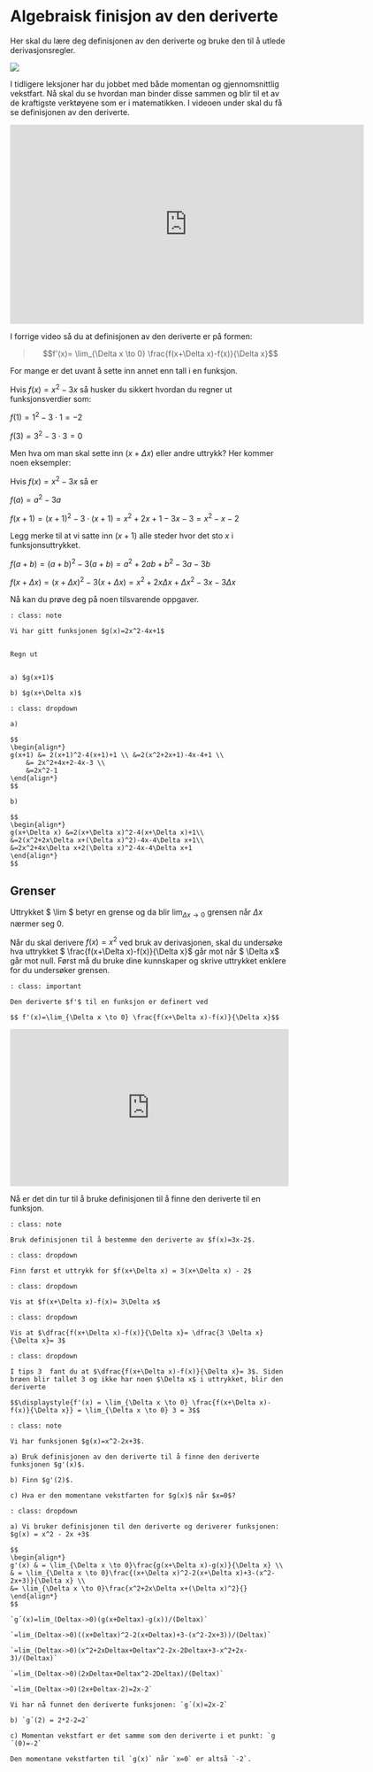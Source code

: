 # Algebraisk finisjon av den deriverte


Her skal du lære deg definisjonen av den deriverte og bruke den til å utlede derivasjonsregler.

![](/bilder/defderiverte.jpg)

I tidligere leksjoner har du jobbet med både momentan og gjennomsnittlig vekstfart. Nå skal du se hvordan man binder disse sammen og blir til et av de kraftigste verktøyene som er i matematikken. I videoen under skal du få se definisjonen av den deriverte.

<iframe src="https://players.brightcove.net/4806596774001/BkLm8fT_default/index.html?videoId=6091703611001" height="360" width="640" allowfullscreen="" frameborder="0"></iframe>

I forrige video så du at definisjonen av den deriverte er på formen:

>
>$$f'(x)= \lim_{\Delta x \to 0} \frac{f(x+\Delta x)-f(x)}{\Delta x}$$
>

For mange er det uvant å sette inn annet enn tall i en funksjon.

Hvis $f(x)=x^2-3x$ så husker du sikkert hvordan du regner ut funksjonsverdier som:

$f(1)=1^2-3\cdot 1=-2$

 $f(3)=3^2-3\cdot 3=0$

Men hva om man skal sette inn $(x+\Delta x)$ eller andre uttrykk? Her kommer noen eksempler:

Hvis $f(x)=x^2-3x$ så er

$f(a)=a^2-3a$

$f(x+1)=(x+1)^2-3\cdot(x+1)=x^2+2x+1-3x-3=x^2-x-2$

Legg merke til at vi satte inn $(x+1)$ alle steder hvor det sto $x$ i funksjonsuttrykket.

$f(a+b)=(a+b)^2-3(a+b)=a^2+2ab+b^2-3a-3b$

$f(x+\Delta x)=(x+\Delta x)^2-3(x+\Delta x)=x^2+2x\Delta x+\Delta x^2-3x-3\Delta x$

Nå kan du prøve deg på noen tilsvarende oppgaver.

```{admonition} Oppgave 1
: class: note

Vi har gitt funksjonen $g(x)=2x^2-4x+1$


Regn ut


a) $g(x+1)$

b) $g(x+\Delta x)$
```

```{admonition} Løsning
: class: dropdown

a) 

$$
\begin{align*}
g(x+1) &= 2(x+1)^2-4(x+1)+1 \\ &=2(x^2+2x+1)-4x-4+1 \\ 
    &= 2x^2+4x+2-4x-3 \\
    &=2x^2-1
\end{align*}
$$

b) 

$$
\begin{align*}
g(x+\Delta x) &=2(x+\Delta x)^2-4(x+\Delta x)+1\\
&=2(x^2+2x\Delta x+(\Delta x)^2)-4x-4\Delta x+1\\
&=2x^2+4x\Delta x+2(\Delta x)^2-4x-4\Delta x+1
\end{align*}
$$

```


## Grenser

Uttrykket $ \lim $ betyr en grense og da blir $\displaystyle{ \lim_{\Delta x \to 0} }$ grensen når $\Delta x$ nærmer seg $0$.

Når du skal derivere $f(x)=x^2$ ved bruk av derivasjonen, skal du undersøke hva uttrykket $ \frac{f(x+\Delta x)-f(x)}{\Delta x}$ går mot når $ \Delta x$ går mot null. Først må du bruke dine kunnskaper og skrive uttrykket enklere for du undersøker grensen. 

```{admonition} Den deriverte
: class: important

Den deriverte $f'$ til en funksjon er definert ved 

$$ f'(x)=\lim_{\Delta x \to 0} \frac{f(x+\Delta x)-f(x)}{\Delta x}$$

```

<div style="padding:56.25% 0 0 0;position:relative;"><iframe src="https://player.vimeo.com/video/299173872?h=660cc20fe2&title=0&byline=0&portrait=0" style="position:absolute;top:0;left:0;width:100%;height:100%;" frameborder="0" allow="autoplay; fullscreen; picture-in-picture" allowfullscreen></iframe></div><script src="https://player.vimeo.com/api/player.js"></script>


Nå er det din tur til å bruke definisjonen til å finne den deriverte til en funksjon.

```{admonition} Oppgave 2
: class: note

Bruk definisjonen til å bestemme den deriverte av $f(x)=3x-2$.
```

```{admonition} Tips 1 
: class: dropdown

Finn først et uttrykk for $f(x+\Delta x) = 3(x+\Delta x) - 2$

```

```{admonition} Tips 2
: class: dropdown

Vis at $f(x+\Delta x)-f(x)= 3\Delta x$

```

```{admonition} Tips 3
: class: dropdown

Vis at $\dfrac{f(x+\Delta x)-f(x)}{\Delta x}= \dfrac{3 \Delta x}{\Delta x}= 3$

```

```{admonition} Løsning:
: class: dropdown

I tips 3  fant du at $\dfrac{f(x+\Delta x)-f(x)}{\Delta x}= 3$. Siden brøen blir tallet 3 og ikke har noen $\Delta x$ i uttrykket, blir den deriverte

$$\displaystyle{f'(x) = \lim_{\Delta x \to 0} \frac{f(x+\Delta x)-f(x)}{\Delta x}} = \lim_{\Delta x \to 0} 3 = 3$$

```

```{admonition} Oppgave 3
: class: note

Vi har funksjonen $g(x)=x^2-2x+3$.

a) Bruk definisjonen av den deriverte til å finne den deriverte funksjonen $g'(x)$.

b) Finn $g'(2)$.

c) Hva er den momentane vekstfarten for $g(x)$ når $x=0$?
```

```{admonition} Løsning
: class: dropdown

a) Vi bruker definisjonen til den deriverte og deriverer funksjonen: $g(x) = x^2 - 2x +3$

$$
\begin{align*}
g'(x) & = \lim_{\Delta x \to 0}\frac{g(x+\Delta x)-g(x)}{\Delta x} \\
& = \lim_{\Delta x \to 0}\frac{(x+\Delta x)^2-2(x+\Delta x)+3-(x^2-2x+3)}{\Delta x} \\
&= \lim_{\Delta x \to 0}\frac{x^2+2x\Delta x+(\Delta x)^2}{}
\end{align*}
$$

`g´(x)=lim_(Deltax->0)(g(x+Deltax)-g(x))/(Deltax)`

`=lim_(Deltax->0)((x+Deltax)^2-2(x+Deltax)+3-(x^2-2x+3))/(Deltax)`

`=lim_(Deltax->0)(x^2+2xDeltax+Deltax^2-2x-2Deltax+3-x^2+2x-3)/(Deltax)`

`=lim_(Deltax->0)(2xDeltax+Deltax^2-2Deltax)/(Deltax)`

`=lim_(Deltax->0)(2x+Deltax-2)=2x-2`

Vi har nå funnet den deriverte funksjonen: `g´(x)=2x-2`

b) `g´(2) = 2*2-2=2`

c) Momentan vekstfart er det samme som den deriverte i et punkt: `g´(0)=-2` 

Den momentane vekstfarten til `g(x)` når `x=0` er altså `-2`.
```